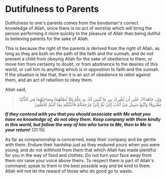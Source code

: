 Dutifulness to Parents
======================

Dutifulness to one's parents comes from the bondsman's correct
knowledge of Allah, since there is no act of worship which will bring
the person performing it more quickly to the pleasure of Allah than
being dutiful to believing parents for the sake of Allah.

This is because the right of the parents is derived from the right of
Allah, as long as they are both on the path of the faith and the sunnah,
and do not prevent a child from obeying Allah for the sake of obedience
to them, or move him from certainty to doubt, or from abstinence to the
desires of this world, or call him to anything which is in opposition to
faith and the sunnah. If the situation is like that, then it is an act
of obedience to rebel against them, and an act of rebellion to obey
them.

Allah said,


<blockquote dir="rtl">
  <p>
وَإِن جَاهَدَاكَ عَلى أَن تُشْرِكَ بِي مَا لَيْسَ لَكَ بِهِ عِلْمٌ
فَلَا تُطِعْهُمَا وَصَاحِبْهُمَا فِي الدُّنْيَا مَعْرُوفًا وَاتَّبِعْ
سَبِيلَ مَنْ أَنَابَ إِلَيَّ ثُمَّ إِلَيَّ مَرْجِعُكُمْ فَأُنَبِّئُكُم
بِمَا كُنتُمْ تَعْمَلُونَ
  </p>
</blockquote>

***If they contend with you that you should associate with Me what you
have no knowledge of, do not obey them. Keep company with them kindly in
this world, but follow the way of him who turns to Me, then to Me is
your return!*** (31:15)


As far as companionship is concerned, keep their company and be gentle
with them. Endure their hardship just as they endured yours when you
were young, and do not withhold from them that which Allah has made
plentiful for you in the way of food and clothes. Do not turn your face
away from them nor raise your voice above theirs. To respect them is
part of Allah's command; speak to them in the best possible way and be
kind to them. Allah will not let the reward of those who do good go to
waste.



